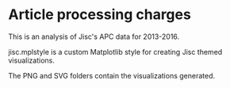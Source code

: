# Article processing charges

This is an analysis of Jisc's APC data for 2013-2016. 

jisc.mplstyle is a custom Matplotlib style for creating Jisc themed visualizations.

The PNG and SVG folders contain the visualizations generated. 

